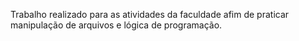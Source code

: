 Trabalho realizado para as atividades da faculdade afim de praticar manipulação de arquivos e lógica de programação.

